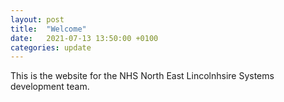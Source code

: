 ```yaml
---
layout: post
title:  "Welcome"
date:   2021-07-13 13:50:00 +0100
categories: update
---
```

This is the website for the NHS North East Lincolnhsire Systems development team.